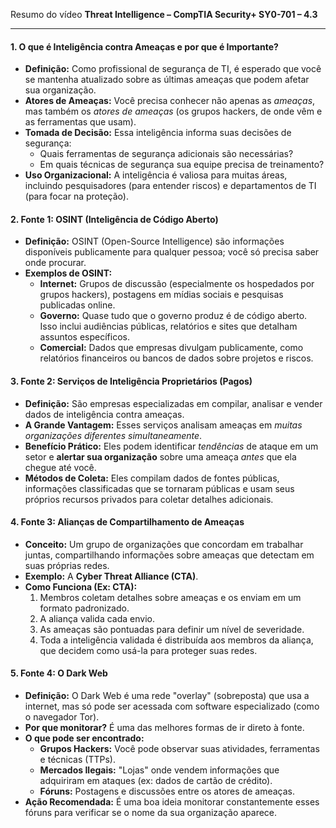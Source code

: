 Resumo do vídeo **Threat Intelligence – CompTIA Security+ SY0-701 – 4.3**

---

#### 1. O que é Inteligência contra Ameaças e por que é Importante?

* **Definição:** Como profissional de segurança de TI, é esperado que você se mantenha atualizado sobre as últimas ameaças que podem afetar sua organização.
* **Atores de Ameaças:** Você precisa conhecer não apenas as *ameaças*, mas também os *atores de ameaças* (os grupos hackers, de onde vêm e as ferramentas que usam).
* **Tomada de Decisão:** Essa inteligência informa suas decisões de segurança:
    * Quais ferramentas de segurança adicionais são necessárias?
    * Em quais técnicas de segurança sua equipe precisa de treinamento?
* **Uso Organizacional:** A inteligência é valiosa para muitas áreas, incluindo pesquisadores (para entender riscos) e departamentos de TI (para focar na proteção).

#### 2. Fonte 1: OSINT (Inteligência de Código Aberto)

* **Definição:** OSINT (Open-Source Intelligence) são informações disponíveis publicamente para qualquer pessoa; você só precisa saber onde procurar.
* **Exemplos de OSINT:**
    * **Internet:** Grupos de discussão (especialmente os hospedados por grupos hackers), postagens em mídias sociais e pesquisas publicadas online.
    * **Governo:** Quase tudo que o governo produz é de código aberto. Isso inclui audiências públicas, relatórios e sites que detalham assuntos específicos.
    * **Comercial:** Dados que empresas divulgam publicamente, como relatórios financeiros ou bancos de dados sobre projetos e riscos.

#### 3. Fonte 2: Serviços de Inteligência Proprietários (Pagos)

* **Definição:** São empresas especializadas em compilar, analisar e vender dados de inteligência contra ameaças.
* **A Grande Vantagem:** Esses serviços analisam ameaças em *muitas organizações diferentes simultaneamente*.
* **Benefício Prático:** Eles podem identificar *tendências* de ataque em um setor e **alertar sua organização** sobre uma ameaça *antes* que ela chegue até você.
* **Métodos de Coleta:** Eles compilam dados de fontes públicas, informações classificadas que se tornaram públicas e usam seus próprios recursos privados para coletar detalhes adicionais.

#### 4. Fonte 3: Alianças de Compartilhamento de Ameaças

* **Conceito:** Um grupo de organizações que concordam em trabalhar juntas, compartilhando informações sobre ameaças que detectam em suas próprias redes.
* **Exemplo:** A **Cyber Threat Alliance (CTA)**.
* **Como Funciona (Ex: CTA):**
    1.  Membros coletam detalhes sobre ameaças e os enviam em um formato padronizado.
    2.  A aliança valida cada envio.
    3.  As ameaças são pontuadas para definir um nível de severidade.
    4.  Toda a inteligência validada é distribuída aos membros da aliança, que decidem como usá-la para proteger suas redes.

#### 5. Fonte 4: O Dark Web

* **Definição:** O Dark Web é uma rede "overlay" (sobreposta) que usa a internet, mas só pode ser acessada com software especializado (como o navegador Tor).
* **Por que monitorar?** É uma das melhores formas de ir direto à fonte.
* **O que pode ser encontrado:**
    * **Grupos Hackers:** Você pode observar suas atividades, ferramentas e técnicas (TTPs).
    * **Mercados Ilegais:** "Lojas" onde vendem informações que adquiriram em ataques (ex: dados de cartão de crédito).
    * **Fóruns:** Postagens e discussões entre os atores de ameaças.
* **Ação Recomendada:** É uma boa ideia monitorar constantemente esses fóruns para verificar se o nome da sua organização aparece.